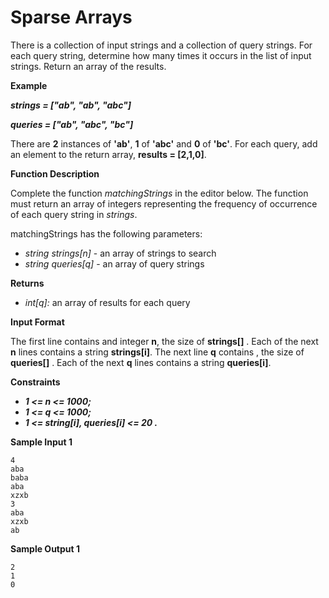 # Sparse Arrays



There is a collection of input strings and a collection of query  strings.  For each query string, determine how many times it occurs in  the list of input strings.  Return an array of the results.  

**Example**  

***strings = ["ab", "ab", "abc"]***

***queries = ["ab", "abc", "bc"]***



There are **2** instances of **'ab'**, **1** of **'abc'** and **0** of **'bc'**.  For each query, add an element to the return array, **results = [2,1,0]**.  

**Function Description**

Complete the function *matchingStrings* in the editor below.   The function must return an array of integers representing the frequency of occurrence of each query string in *strings*.

matchingStrings has the following parameters:

- *string strings[n]* - an array of strings to search  
- *string queries[q]* - an array of query strings  

**Returns**  

- *int[q]:*  an array of results for each query  

**Input Format**

The first line contains and integer **n**, the size of **strings[]** . 
 Each of the next **n** lines contains a string **strings[i]**. 
 The next line **q** contains , the size of **queries[]** . 
 Each of the next **q** lines contains a string **queries[i]**.  

**Constraints**

* ***1 <= n <= 1000;***
* ***1 <= q <= 1000;***
* ***1 <= string[i], queries[i] <= 20 .*** 

**Sample Input 1**

```
4
aba
baba
aba
xzxb
3
aba
xzxb
ab
```

**Sample Output 1**

```
2
1
0
```